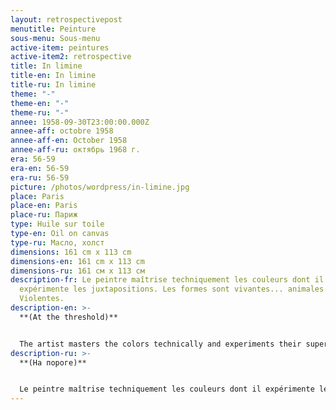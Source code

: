 ```yaml
---
layout: retrospectivepost
menutitle: Peinture
sous-menu: Sous-menu
active-item: peintures
active-item2: retrospective
title: In limine
title-en: In limine
title-ru: In limine
theme: "-"
theme-en: "-"
theme-ru: "-"
annee: 1958-09-30T23:00:00.000Z
annee-aff: octobre 1958
annee-aff-en: October 1958
annee-aff-ru: октябрь 1968 г.
era: 56-59
era-en: 56-59
era-ru: 56-59
picture: /photos/wordpress/in-limine.jpg
place: Paris
place-en: Paris
place-ru: Париж
type: Huile sur toile
type-en: Oil on canvas
type-ru: Масло, холст
dimensions: 161 cm x 113 cm
dimensions-en: 161 cm x 113 cm
dimensions-ru: 161 см x 113 см
description-fr: Le peintre maîtrise techniquement les couleurs dont il
  expérimente les juxtapositions. Les formes sont vivantes... animales ?
  Violentes.
description-en: >-
  **(At the threshold)**


  The artist masters the colors technically and experiments their superposition. Shapes are alive... are they animal creatures? They are violent!
description-ru: >-
  **(На пороге)**


  Le peintre maîtrise techniquement les couleurs dont il expérimente les juxtapositions. Les formes sont vivantes... animales ? Violentes.
---
```

